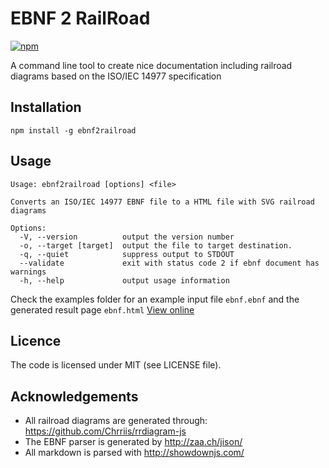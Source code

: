 # EBNF 2 RailRoad

[![npm](https://img.shields.io/npm/v/ebnf2railroad.svg)](http://npm.im/ebnf2railroad)

A command line tool to create nice documentation including railroad
diagrams based on the ISO/IEC 14977 specification

## Installation

```
npm install -g ebnf2railroad
```

## Usage

```
Usage: ebnf2railroad [options] <file>

Converts an ISO/IEC 14977 EBNF file to a HTML file with SVG railroad diagrams

Options:
  -V, --version          output the version number
  -o, --target [target]  output the file to target destination.
  -q, --quiet            suppress output to STDOUT
  --validate             exit with status code 2 if ebnf document has warnings
  -h, --help             output usage information
```

Check the examples folder for an example input file `ebnf.ebnf` and the
generated result page `ebnf.html` [View online][example-doc]

## Licence

The code is licensed under MIT (see LICENSE file).

## Acknowledgements

- All railroad diagrams are generated through: https://github.com/Chrriis/rrdiagram-js
- The EBNF parser is generated by http://zaa.ch/jison/
- All markdown is parsed with http://showdownjs.com/

[example-doc]: http://htmlpreview.github.io/?https://github.com/matthijsgroen/ebnf2railroad/blob/master/examples/ebnf.html
